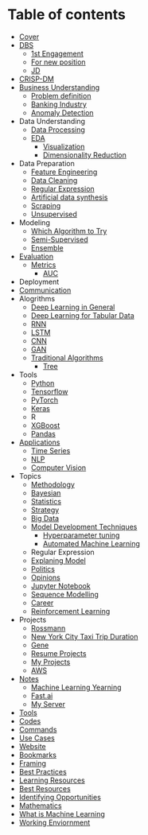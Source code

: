 # Table of contents

* [Cover](README.md)
* [DBS](dbs/README.md)
  * [1st Engagement](dbs/1st-engagement.md)
  * [For new position](dbs/for-new-position.md)
  * [JD](dbs/jd.md)
* [CRISP-DM](the-machine-learning-process.md)
* [Business Understanding](business-understanding/README.md)
  * [Problem definition](business-understanding/analysing-problem.md)
  * [Banking Industry](business-understanding/fs.md)
  * [Anomaly Detection](business-understanding/anomaly-detection.md)
* Data Understanding
  * [Data Processing](untitled-6/untitled-1-2.md)
  * [EDA](untitled-6/eda/README.md)
    * [Visualization](untitled-6/eda/visualization.md)
    * [Dimensionality Reduction](untitled-6/eda/dimensionality-reduction.md)
* Data Preparation
  * [Feature Engineering](data-preparation/feature-engineering.md)
  * [Data Cleaning](data-preparation/data-cleaning.md)
  * [Regular Expression](data-preparation/regular-expression.md)
  * [Artificial data synthesis](data-preparation/artificial-data-synthesis.md)
  * [Scraping](data-preparation/scraping.md)
  * [Unsupervised](data-preparation/unsupervised.md)
* Modeling
  * [Which Algorithm to Try](modeling/comparing-algorithms.md)
  * [Semi-Supervised](modeling/untitled-4-1.md)
  * [Ensemble](modeling/ensemble.md)
* [Evaluation](untitled-1-1/README.md)
  * [Metrics](untitled-1-1/evaluating-models/README.md)
    * [AUC](untitled-1-1/evaluating-models/auc.md)
* Deployment
* [Communication](communication.md)
* Alogrithms
  * [Deep Learning in General](alogrithms/deep-learning.md)
  * [Deep Learning for Tabular Data](alogrithms/tabular-data.md)
  * [RNN](alogrithms/rnn.md)
  * [LSTM](alogrithms/lstm.md)
  * [CNN](alogrithms/cnn.md)
  * [GAN](alogrithms/gan.md)
  * [Traditional Algorithms](alogrithms/traditional-algorithms/README.md)
    * [Tree](alogrithms/traditional-algorithms/tree.md)
* Tools
  * [Python](tools/python.md)
  * [Tensorflow](tools/tensorflow.md)
  * [PyTorch](tools/pytorch.md)
  * [Keras](tools/untitled.md)
  * R
  * [XGBoost](tools/xgboost.md)
  * [Pandas](tools/pandas.md)
* [Applications](applications/README.md)
  * [Time Series](applications/time-series.md)
  * [NLP](applications/untitled-4.md)
  * [Computer Vision](applications/computer-vision.md)
* Topics
  * [Methodology](topics/methodology.md)
  * [Bayesian](topics/bayesian.md)
  * [Statistics](topics/stats.md)
  * [Strategy](topics/untitled.md)
  * [Big Data](topics/big-data.md)
  * [Model Development Techniques](topics/model-development-techniques/README.md)
    * [Hyperparameter tuning](topics/model-development-techniques/hyperparameter-tuning.md)
    * [Automated Machine Learning](topics/model-development-techniques/automated-machine-learning.md)
  * Regular Expression
  * [Explaning Model](topics/explaning-model.md)
  * [Politics](topics/politics.md)
  * [Opinions](topics/opinions.md)
  * [Jupyter Notebook](topics/jupyter-notebook.md)
  * [Sequence Modelling](topics/sequence-modelling.md)
  * [Career](topics/career.md)
  * [Reinforcement Learning](topics/reinforcement-learning.md)
* Projects
  * [Rossmann](untitled-5/rossmann.md)
  * [New York City Taxi Trip Duration](untitled-5/new-york-city-taxi-trip-duration.md)
  * [Gene](untitled-5/gene.md)
  * [Resume Projects](untitled-5/resume-projects.md)
  * [My Projects](untitled-5/my-projects.md)
  * [AWS](untitled-5/aws.md)
* [Notes](notes/README.md)
  * [Machine Learning Yearning](notes/machine-learning-yearning.md)
  * [Fast.ai](notes/fast.ai.md)
  * [My Server](notes/my-server.md)
* [Tools](untitled.md)
* [Codes](codes.md)
* [Commands](untitled-1.md)
* [Use Cases](untitled-3.md)
* [Website](website.md)
* [Bookmarks](untitled-2.md)
* [Framing](thinking.md)
* [Best Practices](best-practices.md)
* [Learning Resources](learning-resources.md)
* [Best Resources](best-resources.md)
* [Identifying Opportunities](identifying-opportunities.md)
* [Mathematics](math.md)
* [What is Machine Learning](untitled-4.md)
* [Working Enviornment](working-enviornment.md)

